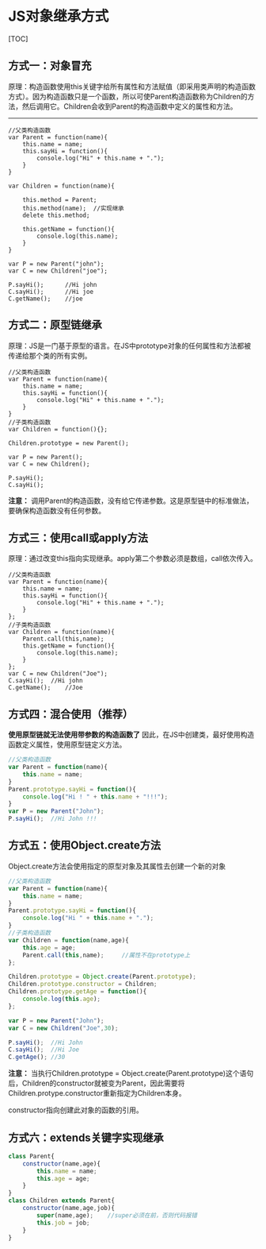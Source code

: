 # JS对象继承方式

[TOC]

## 方式一：对象冒充

原理：构造函数使用this关键字给所有属性和方法赋值（即采用类声明的构造函数方式）。因为构造函数只是一个函数，所以可使Parent构造函数称为Children的方法，然后调用它。Children会收到Parent的构造函数中定义的属性和方法。

***

```JS
//父类构造函数
var Parent = function(name){
    this.name = name;
    this.sayHi = function(){
        console.log("Hi" + this.name + ".");
    }
}

var Children = function(name){
    
    this.method = Parent;
    this.method(name);  //实现继承
    delete this.method;

    this.getName = function(){
        console.log(this.name);
    }
}

var P = new Parent("john");
var C = new Children("joe");

P.sayHi();      //Hi john
C.sayHi();      //Hi joe
C.getName();    //joe
```

## 方式二：原型链继承

原理：JS是一门基于原型的语言。在JS中prototype对象的任何属性和方法都被传递给那个类的所有实例。

```JS
//父类构造函数
var Parent = function(name){
    this.name = name;
    this.sayHi = function(){
        console.log("Hi" + this.name + ".");
    }
}
//子类构造函数
var Children = function(){};

Children.prototype = new Parent();

var P = new Parent();
var C = new Children();

P.sayHi();
C.sayHi();
```

**注意：**
调用Parent的构造函数，没有给它传递参数。这是原型链中的标准做法，要确保构造函数没有任何参数。

## 方式三：使用call或apply方法

原理：通过改变this指向实现继承。apply第二个参数必须是数组，call依次传入。

```JS
//父类构造函数
var Parent = function(name){
    this.name = name;
    this.sayHi = function(){
        console.log("Hi" + this.name + ".");
    }
};
//子类构造函数
var Children = function(name){
    Parent.call(this,name);
    this.getName = function(){
        console.log(this.name);
    }
};
var C = new Children("Joe");
C.sayHi();  //Hi john
C.getName();    //Joe
```

## 方式四：混合使用（推荐）

**使用原型链就无法使用带参数的构造函数了**
因此，在JS中创建类，最好使用构造函数定义属性，使用原型链定义方法。

```js
//父类构造函数
var Parent = function(name){
    this.name = name;
}
Parent.prototype.sayHi = function(){
    console.log("Hi ! " + this.name + "!!!");
}
var P = new Parent("John");
P.sayHi();  //Hi John !!!
```

## 方式五：使用Object.create方法

Object.create方法会使用指定的原型对象及其属性去创建一个新的对象

```js
//父类构造函数
var Parent = function(name){
    this.name = name;
}
Parent.prototype.sayHi = function(){
    console.log("Hi " + this.name + ".");
}
//子类构造函数
var Children = function(name,age){
    this.age = age;
    Parent.call(this,name);     //属性不在prototype上
};

Children.prototype = Object.create(Parent.prototype);
Children.prototype.constructor = Children;
Children.prototype.getAge = function(){
    console.log(this.age);
};

var P = new Parent("John");
var C = new Children("Joe",30);

P.sayHi();  //Hi John
C.sayHi();  //Hi Joe
C.getAge(); //30
```

**注意：**
当执行Children.prototype = Object.create(Parent.prototype)这个语句后，Children的constructor就被变为Parent，因此需要将Children.protype.constructor重新指定为Children本身。

constructor指向创建此对象的函数的引用。

## 方式六：extends关键字实现继承

```js
class Parent{
    constructor(name,age){
        this.name = name;
        this.age = age;
    }
}
class Children extends Parent{
    constructor(name,age,job){
        super(name,age);    //super必须在前，否则代码报错
        this.job = job;
    }
}
```